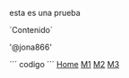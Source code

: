 esta es una prueba

´Contenido´

'@jona866'

´´´
codigo
´´´
[Home](main/README.md) [M1](Content/IAF.md) [M2](Content/DAFC.md) [M3](Content/DCAAC.md)
